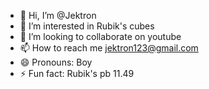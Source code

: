 - 👋 Hi, I’m @Jektron
- 👀 I’m interested in Rubik's cubes
- 💞️ I’m looking to collaborate on youtube
- 📫 How to reach me jektron123@gmail.com
- 😄 Pronouns: Boy
- ⚡ Fun fact: Rubik's pb 11.49

<!---
Jektron/Jektron is a ✨ special ✨ repository because its `README.md` (this file) appears on your GitHub profile.
You can click the Preview link to take a look at your changes.
--->
